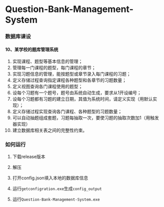 # Question-Bank-Management-System
### **数据库课设**

#### 10、某学校的题库管理系统

1. 实现课程、题型等基本信息的管理；
2. 管理每一门课程的题型，每门课程的章节；
3. 实现习题信息的管理，能按题型或章节录入每门课程的习题；
4. 定义存储过程查询指定课程各种题型和各章节的习题数量；
5. 定义视图查询各门课程使用的题型；
6. 设每个习题有一个题号，题号由系统自动生成，要求从1开设编号；
7. 设每个习题都有习题的建立日期，其值为系统时间，请定义实现（用默认实现）；  
8. 定义存储过程实现查询各门课程、各种题型的习题数量；
9. 可以自动抽题组成套题，习题每抽取一次，要使习题的抽取次数加1（用触发器实现）
10. 建立数据库相关表之间的完整性约束。



### 如何运行

1. 下载release版本

2. 解压

3. 打开config.json填入本地的数据库信息
4. 运行`getconfigration.exe`生成`config_output`
5. 运行`Question-Bank-Management-System.exe`

